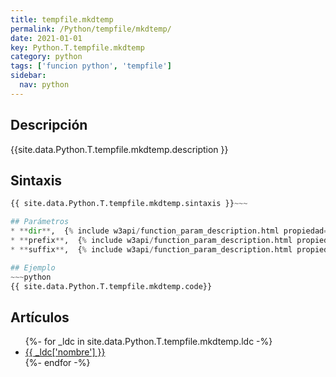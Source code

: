 ```yaml
---
title: tempfile.mkdtemp
permalink: /Python/tempfile/mkdtemp/
date: 2021-01-01
key: Python.T.tempfile.mkdtemp
category: python
tags: ['funcion python', 'tempfile']
sidebar: 
  nav: python
---
```


## Descripción
{{site.data.Python.T.tempfile.mkdtemp.description }}

## Sintaxis
~~~python
{{ site.data.Python.T.tempfile.mkdtemp.sintaxis }}~~~

## Parámetros
* **dir**,  {% include w3api/function_param_description.html propiedad=site.data.Python.T.tempfile.mkdtemp valor="dir" %}
* **prefix**,  {% include w3api/function_param_description.html propiedad=site.data.Python.T.tempfile.mkdtemp valor="prefix" %}
* **suffix**,  {% include w3api/function_param_description.html propiedad=site.data.Python.T.tempfile.mkdtemp valor="suffix" %}

## Ejemplo
~~~python
{{ site.data.Python.T.tempfile.mkdtemp.code}}
~~~

## Artículos
<ul>
{%- for _ldc in site.data.Python.T.tempfile.mkdtemp.ldc -%}
   <li>
       <a href="{{_ldc['url'] }}">{{ _ldc['nombre'] }}</a>
   </li>
{%- endfor -%}
</ul>
